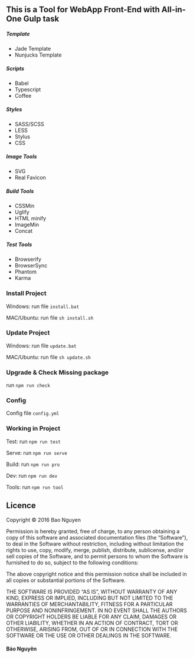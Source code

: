 
## This is a Tool for WebApp Front-End with All-in-One Gulp task 

##### Template 

* Jade Template
* Nunjucks Template

##### Scripts 

* Babel
* Typescript
* Coffee 

##### Styles

* SASS/SCSS
* LESS
* Stylus
* CSS

##### Image Tools

* SVG
* Real Favicon

##### Build Tools

* CSSMin
* Uglify
* HTML minify
* ImageMin
* Concat 

##### Test Tools

* Browserify
* BrowserSync
* Phantom
* Karma


### Install Project 

Windows: run file `install.bat`

MAC/Ubuntu: run file `sh install.sh` 

### Update Project

Windows: run file `update.bat`

MAC/Ubuntu: run file `sh update.sh` 

### Upgrade & Check Missing package

run `npm run check`

### Config 

Config file `config.yml`

### Working in Project

Test: run `npm run test`

Serve: run `npm run serve`

Build: run `npm run pro`

Dev: run `npm run dev`

Tools: run `npm run tool`

## Licence

Copyright &copy; 2016 Bao Nguyen

Permission is hereby granted, free of charge, to any person obtaining a copy of this software and associated documentation files (the “Software”), to deal in the Software without restriction, including without limitation the rights to use, copy, modify, merge, publish, distribute, sublicense, and/or sell copies of the Software, and to permit persons to whom the Software is furnished to do so, subject to the following conditions:

The above copyright notice and this permission notice shall be included in all copies or substantial portions of the Software.

THE SOFTWARE IS PROVIDED “AS IS”, WITHOUT WARRANTY OF ANY KIND, EXPRESS OR IMPLIED, INCLUDING BUT NOT LIMITED TO THE WARRANTIES OF MERCHANTABILITY, FITNESS FOR A PARTICULAR PURPOSE AND NONINFRINGEMENT. IN NO EVENT SHALL THE AUTHORS OR COPYRIGHT HOLDERS BE LIABLE FOR ANY CLAIM, DAMAGES OR OTHER LIABILITY, WHETHER IN AN ACTION OF CONTRACT, TORT OR OTHERWISE, ARISING FROM, OUT OF OR IN CONNECTION WITH THE SOFTWARE OR THE USE OR OTHER DEALINGS IN THE SOFTWARE.

#### Bảo Nguyên
